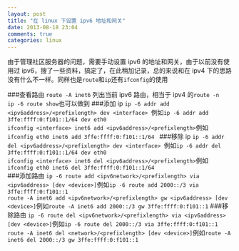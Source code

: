 ```yaml
---
layout: post
title: "在 linux 下设置 ipv6 地址和网关"
date: 2013-08-18 23:04
comments: true
categories: linux
---
```

由于管理社区服务器的问题，需要手动设置 ipv6 的地址和网关，由于以前没有使用过 ipv6，搜了一些资料，搞定了，在此稍加记录，总的来说和在 ipv4 下的思路没有什么不一样。同样也是`route`和`ip`还有`ifconfig`的使用

###查看路由
`route -A inet6` 列出当前 ipv6 路由，相当于 ipv4 的`route -n`  
`ip -6 route show`也可以做到
###添加 ip
`ip -6 addr add <ipv6address>/<prefixlength> dev <interface> `例如`ip -6 addr add 3ffe:ffff:0:f101::1/64 dev eth0`  
`ifconfig <interface> inet6 add <ipv6address>/<prefixlength>`例如`ifconfig eth0 inet6 add 3ffe:ffff:0:f101::1/64 `
###移除 ip
`ip -6 addr del <ipv6address>/<prefixlength> dev <interface> `例如`ip -6 addr del 3ffe:ffff:0:f101::1/64 dev eth0 `  
`ifconfig <interface> inet6 del <ipv6address>/<prefixlength>`例如`ifconfig eth0 inet6 del 3ffe:ffff:0:f101::1/64`  
###添加路由
`ip -6 route add <ipv6network>/<prefixlength> via <ipv6address> [dev <device>]`例如`ip -6 route add 2000::/3 via 3ffe:ffff:0:f101::1`  
`route -A inet6 add <ipv6network>/<prefixlength> gw <ipv6address> [dev <device>]`例如`route -A inet6 add 2000::/3 gw 3ffe:ffff:0:f101::1`
###移除路由
`ip -6 route del <ipv6network>/<prefixlength> via <ipv6address> [dev <device>]`例如`ip -6 route del 2000::/3 via 3ffe:ffff:0:f101::1`  
`route -A inet6 del <network>/<prefixlength> [dev <device>]`例如`route -A inet6 del 2000::/3 gw 3ffe:ffff:0:f101::1`